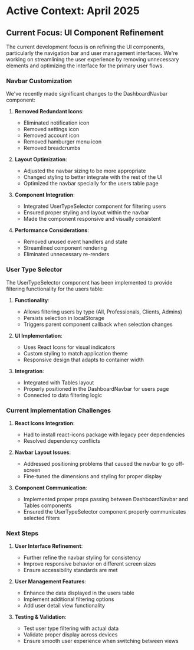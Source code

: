 # Active Context: April 2025

## Current Focus: UI Component Refinement

The current development focus is on refining the UI components, particularly the navigation bar and user management interfaces. We're working on streamlining the user experience by removing unnecessary elements and optimizing the interface for the primary user flows.

### Navbar Customization

We've recently made significant changes to the DashboardNavbar component:

1. **Removed Redundant Icons**:
   - Eliminated notification icon
   - Removed settings icon
   - Removed account icon
   - Removed hamburger menu icon
   - Removed breadcrumbs

2. **Layout Optimization**:
   - Adjusted the navbar sizing to be more appropriate
   - Changed styling to better integrate with the rest of the UI
   - Optimized the navbar specially for the users table page

3. **Component Integration**:
   - Integrated UserTypeSelector component for filtering users
   - Ensured proper styling and layout within the navbar
   - Made the component responsive and visually consistent

4. **Performance Considerations**:
   - Removed unused event handlers and state
   - Streamlined component rendering
   - Eliminated unnecessary re-renders

### User Type Selector

The UserTypeSelector component has been implemented to provide filtering functionality for the users table:

1. **Functionality**:
   - Allows filtering users by type (All, Professionals, Clients, Admins)
   - Persists selection in localStorage
   - Triggers parent component callback when selection changes

2. **UI Implementation**:
   - Uses React Icons for visual indicators
   - Custom styling to match application theme
   - Responsive design that adapts to container width

3. **Integration**:
   - Integrated with Tables layout
   - Properly positioned in the DashboardNavbar for users page
   - Connected to data filtering logic

### Current Implementation Challenges

1. **React Icons Integration**:
   - Had to install react-icons package with legacy peer dependencies
   - Resolved dependency conflicts

2. **Navbar Layout Issues**:
   - Addressed positioning problems that caused the navbar to go off-screen
   - Fine-tuned the dimensions and styling for proper display

3. **Component Communication**:
   - Implemented proper props passing between DashboardNavbar and Tables components
   - Ensured the UserTypeSelector component properly communicates selected filters

### Next Steps

1. **User Interface Refinement**:
   - Further refine the navbar styling for consistency
   - Improve responsive behavior on different screen sizes
   - Ensure accessibility standards are met

2. **User Management Features**:
   - Enhance the data displayed in the users table
   - Implement additional filtering options
   - Add user detail view functionality

3. **Testing & Validation**:
   - Test user type filtering with actual data
   - Validate proper display across devices
   - Ensure smooth user experience when switching between views 